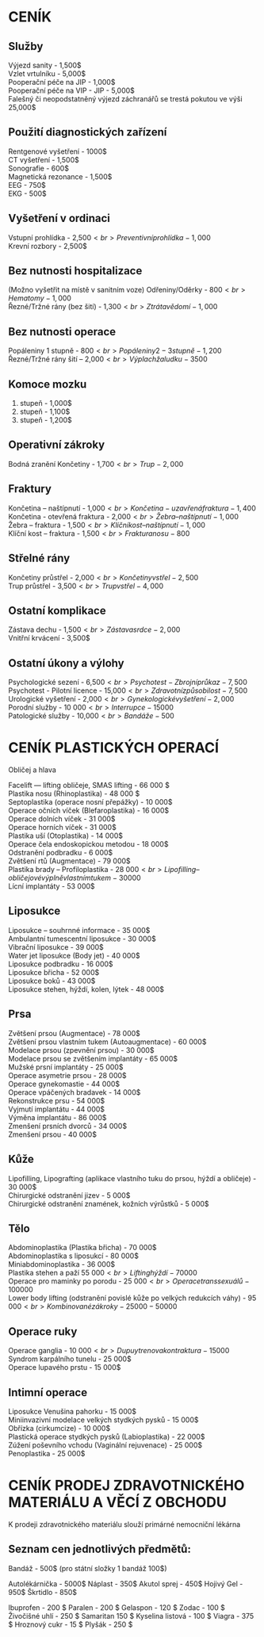 # CENÍK

## Služby

Výjezd sanity - 1,500$ <br>
Vzlet vrtulníku - 5,000$ <br> 
Pooperační péče na JIP - 1,000$ <br>
Pooperační péče na VIP - JIP - 5,000$ <br>
Falešný či neopodstatněný výjezd záchranářů se trestá pokutou ve výši 25,000$ <br>

## Použití diagnostických zařízení
Rentgenové vyšetření - 1000$ <br>
CT vyšetření - 1,500$ <br>
Sonografie - 600$ <br>
Magnetická rezonance - 1,500$ <br>
EEG - 750$ <br>
EKG - 500$ <br>

## Vyšetření v ordinaci
Vstupní prohlídka - 2,500$<br>
Preventivní prohlídka - 1,000$<br>
Krevní rozbory - 2,500$<br>

## Bez nutnosti hospitalizace
(Možno vyšetřit na místě v sanitním voze)
Odřeniny/Oděrky - 800$<br>
Hematomy - 1,000$<br>
Řezné/Tržné rány (bez šití) - 1,300$<br>
Ztráta vědomí - 1,000$<br>

## Bez nutnosti operace
Popáleniny 1 stupně - 800$<br>
Popáleniny 2-3 stupně - 1,200$<br>
Řezné/Tržné rány šití – 2,000$<br>
Výplach žaludku - 3500$<br>

## Komoce mozku
1. stupeň - 1,000$ <br>
2. stupeň - 1,100$ <br>
3. stupeň - 1,200$ <br>


## Operativní zákroky
Bodná zranění
​Končetiny - 1,700$<br>
Trup - 2,000$<br>

## Fraktury
Končetina – naštípnutí - 1,000$<br>
Končetina - uzavřená fraktura - 
1,400$<br>
Končetina - otevřená fraktura - 2,000$<br>
Žebra – naštípnutí - 1,000$<br>
Žebra – fraktura - 1,500$<br>
Klíční kost – naštípnutí - 1,000$<br>
Klíční kost – fraktura - 1,500$<br>
Fraktura nosu - 800$<br>

## Střelné rány
Končetiny průstřel - 2,000$<br>
Končetiny vstřel - 2,500$<br>
Trup průstřel - 3,500$<br>
Trup vstřel - 4,000$<br>

## Ostatní komplikace
Zástava dechu - 1,500$<br>
Zástava srdce - 2,000$<br>
Vnitřní krvácení - 3,500$<br>

## Ostatní úkony a výlohy
Psychologické sezení - 6,500$<br>
Psychotest - Zbrojní průkaz - 7,500$<br>
Psychotest - Pilotní licence - 15,000$<br>
Zdravotní způsobilost - 7,500$<br>
Urologické vyšetření - 2,000$<br>
Gynekologické vyšetření - 2,000$<br>
Porodní služby - 10 000$<br>
Interrupce - 15 000$<br>
Patologické služby - 10,000$<br>
Bandáže - 500$ <br>


# CENÍK PLASTICKÝCH OPERACÍ



Obličej a hlava

Facelift — lifting obličeje, SMAS lifting -  66 000 $<br>
Plastika nosu (Rhinoplastika) - 48 000 $ <br>
Septoplastika (operace nosní přepážky) - 10 000$ <br>
Operace očních víček (Blefaroplastika) - 16 000$ <br> 
Operace dolních víček - 31 000$ <br>
Operace horních víček - 31 000$ <br>
Plastika uší (Otoplastika) - 14 000$ <br>
Operace čela endoskopickou metodou - 18 000$ <br>
Odstranění podbradku - 6 000$ <br>
Zvětšení rtů (Augmentace) - 79 000$ <br>
Plastika brady – Profiloplastika - 28 000$<br>
Lipofilling – obličejové výplně vlastním tukem - 30 000$ <br>
Lícní implantáty -  53 000$ <br>


## Liposukce

Liposukce – souhrnné informace - 35 000$ <br>
Ambulantní tumescentní liposukce - 30 000$ <br>
Vibrační liposukce  - 39 000$ <br>
Water jet liposukce (Body jet)  - 40 000$ <br>
Liposukce podbradku - 16 000$ <br>
Liposukce břicha - 52 000$ <br>
Liposukce boků - 43 000$ <br>
Liposukce stehen, hýždí, kolen, lýtek - 48 000$<br>


## Prsa

Zvětšení prsou (Augmentace) - 78 000$ <br>
Zvětšení prsou vlastním tukem (Autoaugmentace) - 60 000$ <br>
Modelace prsou (zpevnění prsou) - 30 000$ <br>
Modelace prsou se zvětšením implantáty - 65 000$ <br>
Mužské prsní implantáty - 25 000$ <br>
Operace asymetrie prsou - 28 000$ <br>
Operace gynekomastie - 44 000$ <br>
Operace vpáčených bradavek - 14 000$ <br>
Rekonstrukce prsu - 54 000$ <br>
Vyjmutí implantátu - 44 000$ <br>
Výměna implantátu - 86 000$ <br>
Zmenšení prsních dvorců - 34 000$ <br>
Zmenšení prsou - 40 000$ <br>


## Kůže

Lipofilling, Lipografting (aplikace vlastního tuku do prsou, hýždí a obličeje) - 30 000$ <br>
Chirurgické odstranění jizev - 5 000$ <br>
Chirurgické odstranění znamének, kožních výrůstků - 5 000$ <br>


## Tělo

Abdominoplastika (Plastika břicha)  - 70 000$ <br>
Abdominoplastika s liposukcí  - 80 000$ <br>
Miniabdominoplastika - 36 000$ <br>
Plastika stehen a paží 55 000$<br>
Lifting hýždí - 70 000$<br>
Operace pro maminky po porodu - 25 000$<br>
Operace transsexuálů - 100 000$<br>
Lower body lifting (odstranění povislé kůže po velkých redukcích váhy) - 95 000$<br>
Kombinované zákroky - 25 000 - 50 000$<br>



## Operace ruky

Operace ganglia - 10 000$<br>
Dupuytrenova kontraktura - 15 000$ <br>
Syndrom karpálního tunelu - 25 000$ <br>
Operace lupavého prstu - 15 000$ <br>



## Intimní operace

Liposukce Venušina pahorku - 15 000$ <br>
Miniinvazivní modelace velkých stydkých pysků - 15 000$ <br>
Obřízka (cirkumcize) - 10 000$ <br>
Plastická operace stydkých pysků (Labioplastika)  - 22 000$ <br>
Zúžení poševního vchodu (Vaginální rejuvenace) - 25 000$ <br>
Penoplastika - 25 000$ <br>


# CENÍK PRODEJ ZDRAVOTNICKÉHO MATERIÁLU A VĚCÍ Z OBCHODU

K prodeji zdravotnického materiálu slouží primárné nemocniční lékárna

## Seznam cen jednotlivých předmětů:

Bandáž - 500$ (pro státní složky 1 bandáž 100$)

Autolékárnička - 5000$
Náplast - 350$
Akutol sprej - 450$
Hojivý Gel - 950$
Škrtidlo - 850$

Ibuprofen - 200 $
Paralen - 200 $
Gelaspon - 120 $
Zodac - 100 $
Živočišné uhlí - 250 $
Samaritan 150 $
Kyselina listová - 100 $
Viagra - 375 $
Hroznový cukr - 15 $
Plyšák - 250 $
